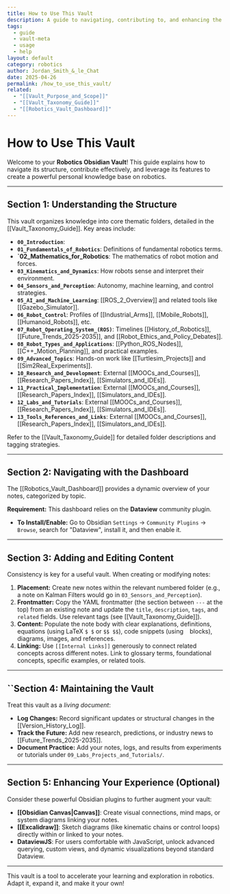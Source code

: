 ```yaml
---
title: How to Use This Vault
description: A guide to navigating, contributing to, and enhancing the Robotics Obsidian Vault.
tags:
  - guide
  - vault-meta
  - usage
  - help
layout: default
category: robotics
author: Jordan_Smith_&_le_Chat
date: 2025-04-26
permalink: /how_to_use_this_vault/
related:
  - "[[Vault_Purpose_and_Scope]]"
  - "[[Vault_Taxonomy_Guide]]"
  - "[[Robotics_Vault_Dashboard]]"
---
```


# How to Use This Vault

Welcome to your **Robotics Obsidian Vault**! This guide explains how to navigate its structure, contribute effectively, and leverage its features to create a powerful personal knowledge base on robotics.

---

## Section 1: Understanding the Structure

This vault organizes knowledge into core thematic folders, detailed in the [[Vault_Taxonomy_Guide]]. Key areas include:

- **`00_Introduction`**: 
- **`01_Fundamentals_of_Robotics`**: Definitions of fundamental robotics terms.
- **`02_Mathematics_for_Robotics**: The mathematics of robot motion and forces.
- **`03_Kinematics_and_Dynamics`**: How robots sense and interpret their environment.
- **`04_Sensors_and_Perception`**: Autonomy, machine learning, and control strategies.
- **`05_AI_and_Machine_Learning`**: [[ROS_2_Overview]] and related tools like [[Gazebo_Simulator]].
- **`06_Robot_Control`**: Profiles of [[Industrial_Arms]], [[Mobile_Robots]], [[Humanoid_Robots]], etc.
- **`07_Robot_Operating_System_(ROS)`**: Timelines [[History_of_Robotics]], [[Future_Trends_2025-2035]], and [[Robot_Ethics_and_Policy_Debates]].
- **`08_Robot_Types_and_Applications`**: [[Python_ROS_Nodes]], [[C++_Motion_Planning]], and practical examples.
- **`09_Advanced_Topics`**: Hands-on work like [[Turtlesim_Projects]] and [[Sim2Real_Experiments]].
- **`10_Research_and_Development`**: External [[MOOCs_and_Courses]], [[Research_Papers_Index]], [[Simulators_and_IDEs]].
- **`11_Practical_Implementation`**: External [[MOOCs_and_Courses]], [[Research_Papers_Index]], [[Simulators_and_IDEs]].
- **`12_Labs_and_Tutorials`**: External [[MOOCs_and_Courses]], [[Research_Papers_Index]], [[Simulators_and_IDEs]].
- **`13_Tools_References_and_Links`**: External [[MOOCs_and_Courses]], [[Research_Papers_Index]], [[Simulators_and_IDEs]].

Refer to the [[Vault_Taxonomy_Guide]] for detailed folder descriptions and tagging strategies.

---

## Section 2: Navigating with the Dashboard

The [[Robotics_Vault_Dashboard]] provides a dynamic overview of your notes, categorized by topic.

**Requirement:** This dashboard relies on the **Dataview** community plugin.
* **To Install/Enable:** Go to Obsidian `Settings` -> `Community Plugins` -> `Browse`, search for "Dataview", install it, and then enable it.

---

## Section 3: Adding and Editing Content

Consistency is key for a useful vault. When creating or modifying notes:

1.  **Placement:** Create new notes within the relevant numbered folder (e.g., a note on Kalman Filters would go in `03_Sensors_and_Perception`).
2.  **Frontmatter:** Copy the YAML frontmatter (the section between `---` at the top) from an existing note and update the `title`, `description`, `tags`, and `related` fields. Use relevant tags (see [[Vault_Taxonomy_Guide]]).
3.  **Content:** Populate the note body with clear explanations, definitions, equations (using LaTeX `$ $` or `$$ $$`), code snippets (using ``` ``` blocks), diagrams, images, and references.
4.  **Linking:** Use `[[Internal Links]]` generously to connect related concepts across different notes. Link to glossary terms, foundational concepts, specific examples, or related tools.

---

## ``Section 4: Maintaining the Vault

Treat this vault as a *living document*:

-   **Log Changes:** Record significant updates or structural changes in the [[Version_History_Log]].
-   **Track the Future:** Add new research, predictions, or industry news to [[Future_Trends_2025-2035]].
-   **Document Practice:** Add your notes, logs, and results from experiments or tutorials under `09_Labs_Projects_and_Tutorials/`.

---

## Section 5: Enhancing Your Experience (Optional)

Consider these powerful Obsidian plugins to further augment your vault:

-   **[[Obsidian Canvas|Canvas]]**: Create visual connections, mind maps, or system diagrams linking your notes.
-   **[[Excalidraw]]**: Sketch diagrams (like kinematic chains or control loops) directly within or linked to your notes.
-   **DataviewJS**: For users comfortable with JavaScript, unlock advanced querying, custom views, and dynamic visualizations beyond standard Dataview.

---

This vault is a tool to accelerate your learning and exploration in robotics. Adapt it, expand it, and make it your own!
